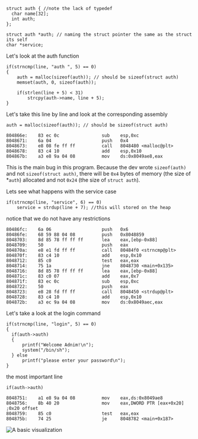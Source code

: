 ```
struct auth { //note the lack of typedef
  char name[32];
  int auth;
};

struct auth *auth; // naming the struct pointer the same as the struct its self
char *service;
```




Let's look at the auth function
```    
if(strncmp(line, "auth ", 5) == 0)
{
    auth = malloc(sizeof(auth)); // should be sizeof(struct auth)
    memset(auth, 0, sizeof(auth));

    if(strlen(line + 5) < 31)
        strcpy(auth->name, line + 5);
}
```

Let's take this line by line and look at the corresponding assembly

```
auth = malloc(sizeof(auth)); // should be sizeof(struct auth)
```

```
804866e:	83 ec 0c             	sub    esp,0xc
8048671:	6a 04                	push   0x4
8048673:	e8 08 fe ff ff       	call   8048480 <malloc@plt>
8048678:	83 c4 10             	add    esp,0x10
804867b:	a3 e8 9a 04 08       	mov    ds:0x8049ae8,eax
```
This is the main bug in this program. Because the dev wrote `sizeof(auth)` and not `sizeof(struct auth)`, there will be `0x4` bytes of memory (the size of \*`auth`) allocated and not `0x24` (the size of `struct auth`).




Lets see what happens with the service case
```
if(strncmp(line, "service", 6) == 0)
    service = strdup(line + 7); //this will stored on the heap
```
notice that we do not have any restrictions

```
80486fc:	6a 06                	push   0x6
80486fe:	68 59 88 04 08       	push   0x8048859
8048703:	8d 85 78 ff ff ff    	lea    eax,[ebp-0x88]
8048709:	50                   	push   eax
804870a:	e8 e1 fd ff ff       	call   80484f0 <strncmp@plt>
804870f:	83 c4 10             	add    esp,0x10
8048712:	85 c0                	test   eax,eax
8048714:	75 1a                	jne    8048730 <main+0x135>
8048716:	8d 85 78 ff ff ff    	lea    eax,[ebp-0x88]
804871c:	83 c0 07             	add    eax,0x7
804871f:	83 ec 0c             	sub    esp,0xc
8048722:	50                   	push   eax
8048723:	e8 28 fd ff ff       	call   8048450 <strdup@plt>
8048728:	83 c4 10             	add    esp,0x10
804872b:	a3 ec 9a 04 08       	mov    ds:0x8049aec,eax
```


Let's take a look at the login command

```    
if(strncmp(line, "login", 5) == 0)
{
  if(auth->auth)
  {
      printf("Welcome Adnim!\n");
      system("/bin/sh");
  } else
      printf("please enter your password\n");
}
```  

the most important line

```
if(auth->auth)
```

```
8048751:	a1 e8 9a 04 08       	mov    eax,ds:0x8049ae8
8048756:	8b 40 20             	mov    eax,DWORD PTR [eax+0x20] ;0x20 offset
8048759:	85 c0                	test   eax,eax
804875b:	74 25                	je     8048782 <main+0x187>
```


![A basic visualization](https://github.com/kablaa/CTF-Workshop/blob/master/writeups/heap2/heap.png)
